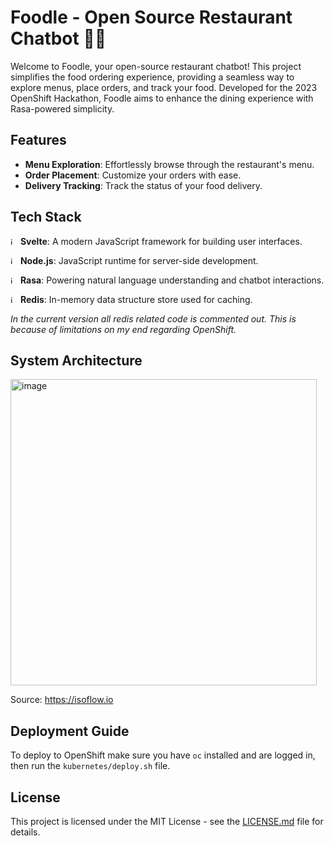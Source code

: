 # Foodle - Open Source Restaurant Chatbot 🍔🤖

Welcome to Foodle, your open-source restaurant chatbot! This project simplifies the food ordering experience, providing a seamless way to explore menus, place orders, and track your food. Developed for the 2023 OpenShift Hackathon, Foodle aims to enhance the dining experience with Rasa-powered simplicity.

## Features

- **Menu Exploration**: Effortlessly browse through the restaurant's menu.
- **Order Placement**: Customize your orders with ease.
- **Delivery Tracking**: Track the status of your food delivery.

## Tech Stack


 <img height="12" width="auto" alt="image" src="https://github.com/N-ckDotCom/Foodle/assets/93934484/608b5e9f-45f2-43f7-98d5-29b12c96e569"> **Svelte**: A modern JavaScript framework for building user interfaces.
 
<img height="12" width="auto" alt="image" src="https://github.com/N-ckDotCom/Foodle/assets/93934484/8d9d45ed-03bb-4fb7-be24-e1a73252bc51"> **Node.js**: JavaScript runtime for server-side development.

<img height="12" width="auto" alt="image" src="https://github.com/N-ckDotCom/Foodle/assets/93934484/111de971-d411-4705-abc9-4180f7c924ca"> **Rasa**: Powering natural language understanding and chatbot interactions.

<img height="12" width="auto" alt="image" src="https://github.com/N-ckDotCom/Foodle/assets/93934484/a3daa809-42cc-4adc-a091-fc933f639fe8)"> **Redis**: In-memory data structure store used for caching.

*In the current version all redis related code is commented out. This is because of limitations on my end regarding OpenShift.*

## System Architecture

<img width="490" alt="image" src="https://github.com/N-ckDotCom/Foodle/assets/93934484/55df5ef1-cd2e-417a-984a-39682fe9b969">

Source: https://isoflow.io

## Deployment Guide

To deploy to OpenShift make sure you have `oc` installed and are logged in, then run the `kubernetes/deploy.sh` file. 

## License

This project is licensed under the MIT License - see the [LICENSE.md](LICENSE.md) file for details.
